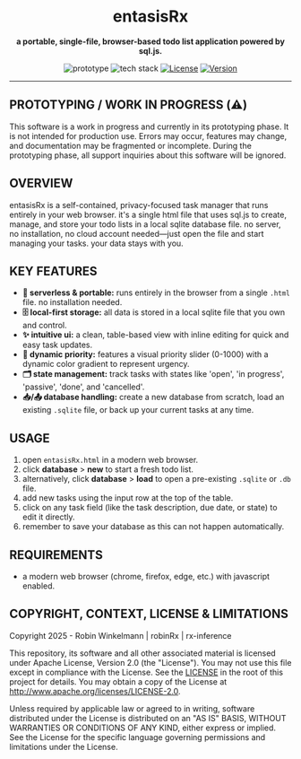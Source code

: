 <!-- PURPOSE: documentation for the entasisrx project. -->
<div align="center">

  <h1>entasisRx</h1>
  <p>
    <b>a portable, single-file, browser-based todo list application powered by sql.js.</b>
  </p>
  
  <p>
    <img src="https://img.shields.io/badge/Prototype / Work in Progress-crimson" alt="prototype">
    <img src="https://img.shields.io/badge/Tech-HTML_/_JS_/_sql.js-blueviolet" alt="tech stack">
    <a href="https://github.com/rx-inference/fragmentsFx/blob/main/LICENSE"><img src="https://img.shields.io/badge/License-Apache_2.0-blue.svg" alt="License"></a>
    <a href="#"><img src="https://img.shields.io/badge/Version-v0.1.0-brightgreen" alt="Version"></a>
  </p>


</div>

---

## PROTOTYPING / WORK IN PROGRESS (⚠️)

This software is a work in progress and currently in its prototyping phase. It is not intended for production use. Errors may occur, features may change, and documentation may be fragmented or incomplete. During the prototyping phase, all support inquiries about this software will be ignored.

## OVERVIEW

entasisRx is a self-contained, privacy-focused task manager that runs entirely in your web browser. it's a single html file that uses sql.js to create, manage, and store your todo lists in a local sqlite database file. no server, no installation, no cloud account needed—just open the file and start managing your tasks. your data stays with you.

## KEY FEATURES

- **🔧 serverless & portable:** runs entirely in the browser from a single `.html` file. no installation needed.
- **🗄️ local-first storage:** all data is stored in a local sqlite file that you own and control.
- **✨ intuitive ui:** a clean, table-based view with inline editing for quick and easy task updates.
- **🚦 dynamic priority:** features a visual priority slider (0-1000) with a dynamic color gradient to represent urgency.
- **🗂️ state management:** track tasks with states like 'open', 'in progress', 'passive', 'done', and 'cancelled'.
- **📥/📤 database handling:** create a new database from scratch, load an existing `.sqlite` file, or back up your current tasks at any time.

## USAGE

1. open `entasisRx.html` in a modern web browser.
2. click **database** > **new** to start a fresh todo list.
3. alternatively, click **database** > **load** to open a pre-existing `.sqlite` or `.db` file.
4. add new tasks using the input row at the top of the table.
5. click on any task field (like the task description, due date, or state) to edit it directly.
6. remember to save your database as this can not happen automatically.

## REQUIREMENTS

- a modern web browser (chrome, firefox, edge, etc.) with javascript enabled.

## COPYRIGHT, CONTEXT, LICENSE & LIMITATIONS

Copyright 2025 - Robin Winkelmann | robinRx | rx-inference

This repository, its software and all other associated material is licensed under Apache License, Version 2.0 (the "License").
You may not use this file except in compliance with the License.
See the [LICENSE](https://github.com/rx-inference/entasisRx_Geode/blob/main/LICENSE) in the root of this project for details.
You may obtain a copy of the License at http://www.apache.org/licenses/LICENSE-2.0.

Unless required by applicable law or agreed to in writing, software
distributed under the License is distributed on an "AS IS" BASIS,
WITHOUT WARRANTIES OR CONDITIONS OF ANY KIND, either express or implied.
See the License for the specific language governing permissions and
limitations under the License.